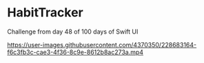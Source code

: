 # HabitTracker

Challenge from day 48 of 100 days of Swift UI

https://user-images.githubusercontent.com/4370350/228683164-f6c3fb3c-cae3-4f36-8c9e-8612b8ac273a.mp4

